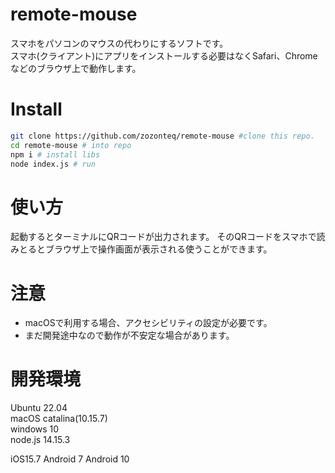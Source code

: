 # remote-mouse
スマホをパソコンのマウスの代わりにするソフトです。  
スマホ(クライアント)にアプリをインストールする必要はなくSafari、Chromeなどのブラウザ上で動作します。
# Install
```bash
git clone https://github.com/zozonteq/remote-mouse #clone this repo.
cd remote-mouse # into repo
npm i # install libs
node index.js # run
```
# 使い方
起動するとターミナルにQRコードが出力されます。
そのQRコードをスマホで読みとるとブラウザ上で操作画面が表示される使うことができます。

# 注意
 - macOSで利用する場合、アクセシビリティの設定が必要です。
 - まだ開発途中なので動作が不安定な場合があります。
# 開発環境
Ubuntu 22.04  
macOS catalina(10.15.7)  
windows 10  
node.js 14.15.3  

iOS15.7
Android 7 
Android 10 

